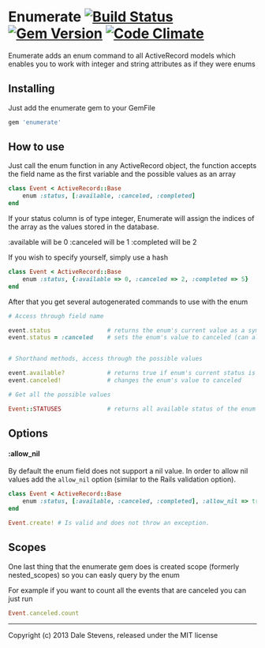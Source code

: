 # Enumerate [![Build Status](https://secure.travis-ci.org/TwilightCoders/enumerate.png)](http://travis-ci.org/TwilightCoders/enumerate) [![Gem Version](https://badge.fury.io/rb/enumerate.png)](http://badge.fury.io/rb/enumerate) [![Code Climate](https://codeclimate.com/github/TwilightCoders/enumerate.png)](https://codeclimate.com/github/TwilightCoders/enumerate)

Enumerate adds an enum command to all ActiveRecord models which enables you to work with integer and string attributes as if they were enums

## Installing

Just add the enumerate gem to your GemFile

```ruby
gem 'enumerate'
```

## How to use

Just call the enum function in any ActiveRecord object, the function accepts the field name as the first variable and the possible values as an array

```ruby
class Event < ActiveRecord::Base
    enum :status, [:available, :canceled, :completed]
end
```

If your status column is of type integer, Enumerate will assign the indices of the array as the values stored in the database.

:available will be 0
:canceled will be 1
:completed will be 2

If you wish to specify yourself, simply use a hash

```ruby
class Event < ActiveRecord::Base
    enum :status, {:available => 0, :canceled => 2, :completed => 5}
end
```

After that you get several autogenerated commands to use with the enum

```ruby
# Access through field name

event.status                # returns the enum's current value as a symbol
event.status = :canceled    # sets the enum's value to canceled (can also get a string)


# Shorthand methods, access through the possible values

event.available?            # returns true if enum's current status is available
event.canceled!             # changes the enum's value to canceled

# Get all the possible values

Event::STATUSES             # returns all available status of the enum
```

## Options
#### :allow_nil
By default the enum field does not support a nil value. In order to allow nil values add the `allow_nil` option (similar to the Rails validation option).

```ruby
class Event < ActiveRecord::Base
    enum :status, [:available, :canceled, :completed], :allow_nil => true
end

Event.create! # Is valid and does not throw an exception.
```

## Scopes
One last thing that the enumerate gem does is created scope (formerly nested_scopes) so you can easly query by the enum

For example if you want to count all the events that are canceled you can just run

```ruby
Event.canceled.count
```

---

Copyright (c) 2013 Dale Stevens, released under the MIT license
